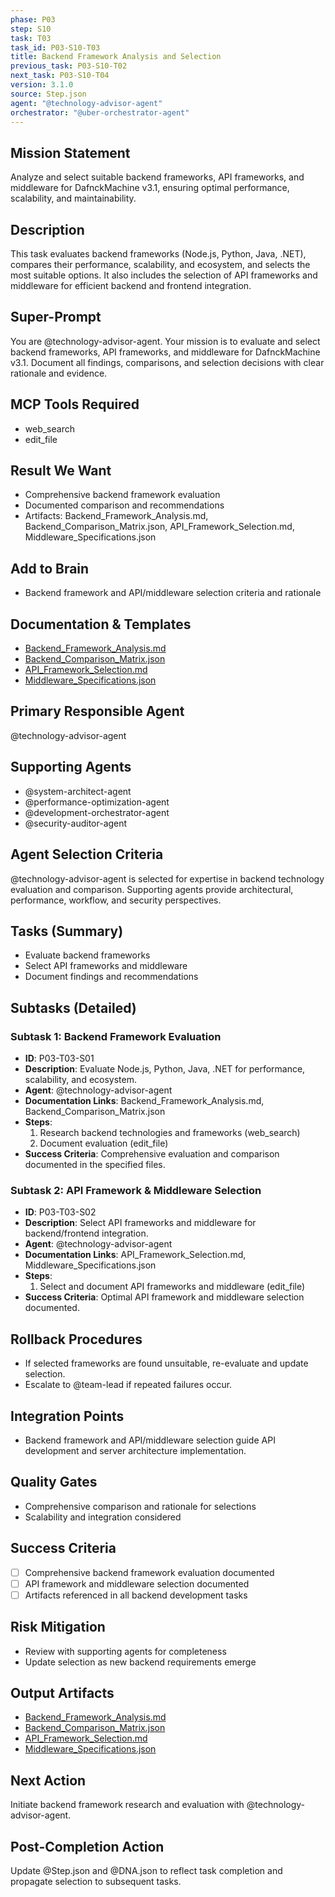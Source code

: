 ```yaml
---
phase: P03
step: S10
task: T03
task_id: P03-S10-T03
title: Backend Framework Analysis and Selection
previous_task: P03-S10-T02
next_task: P03-S10-T04
version: 3.1.0
source: Step.json
agent: "@technology-advisor-agent"
orchestrator: "@uber-orchestrator-agent"
---
```


## Mission Statement
Analyze and select suitable backend frameworks, API frameworks, and middleware for DafnckMachine v3.1, ensuring optimal performance, scalability, and maintainability.

## Description
This task evaluates backend frameworks (Node.js, Python, Java, .NET), compares their performance, scalability, and ecosystem, and selects the most suitable options. It also includes the selection of API frameworks and middleware for efficient backend and frontend integration.

## Super-Prompt
You are @technology-advisor-agent. Your mission is to evaluate and select backend frameworks, API frameworks, and middleware for DafnckMachine v3.1. Document all findings, comparisons, and selection decisions with clear rationale and evidence.

## MCP Tools Required
- web_search
- edit_file

## Result We Want
- Comprehensive backend framework evaluation
- Documented comparison and recommendations
- Artifacts: Backend_Framework_Analysis.md, Backend_Comparison_Matrix.json, API_Framework_Selection.md, Middleware_Specifications.json

## Add to Brain
- Backend framework and API/middleware selection criteria and rationale

## Documentation & Templates
- [Backend_Framework_Analysis.md](mdc:01_Machine/04_Documentation/Doc/Phase_3/10_Detailed_Framework_Selection/Backend_Framework_Analysis.md)
- [Backend_Comparison_Matrix.json](mdc:01_Machine/04_Documentation/Doc/Phase_3/10_Detailed_Framework_Selection/Backend_Comparison_Matrix.json)
- [API_Framework_Selection.md](mdc:01_Machine/04_Documentation/Doc/Phase_3/10_Detailed_Framework_Selection/API_Framework_Selection.md)
- [Middleware_Specifications.json](mdc:01_Machine/04_Documentation/Doc/Phase_3/10_Detailed_Framework_Selection/Middleware_Specifications.json)

## Primary Responsible Agent
@technology-advisor-agent

## Supporting Agents
- @system-architect-agent
- @performance-optimization-agent
- @development-orchestrator-agent
- @security-auditor-agent

## Agent Selection Criteria
@technology-advisor-agent is selected for expertise in backend technology evaluation and comparison. Supporting agents provide architectural, performance, workflow, and security perspectives.

## Tasks (Summary)
- Evaluate backend frameworks
- Select API frameworks and middleware
- Document findings and recommendations

## Subtasks (Detailed)
### Subtask 1: Backend Framework Evaluation
- **ID**: P03-T03-S01
- **Description**: Evaluate Node.js, Python, Java, .NET for performance, scalability, and ecosystem.
- **Agent**: @technology-advisor-agent
- **Documentation Links**: Backend_Framework_Analysis.md, Backend_Comparison_Matrix.json
- **Steps**:
  1. Research backend technologies and frameworks (web_search)
  2. Document evaluation (edit_file)
- **Success Criteria**: Comprehensive evaluation and comparison documented in the specified files.

### Subtask 2: API Framework & Middleware Selection
- **ID**: P03-T03-S02
- **Description**: Select API frameworks and middleware for backend/frontend integration.
- **Agent**: @technology-advisor-agent
- **Documentation Links**: API_Framework_Selection.md, Middleware_Specifications.json
- **Steps**:
  1. Select and document API frameworks and middleware (edit_file)
- **Success Criteria**: Optimal API framework and middleware selection documented.

## Rollback Procedures
- If selected frameworks are found unsuitable, re-evaluate and update selection.
- Escalate to @team-lead if repeated failures occur.

## Integration Points
- Backend framework and API/middleware selection guide API development and server architecture implementation.

## Quality Gates
- Comprehensive comparison and rationale for selections
- Scalability and integration considered

## Success Criteria
- [ ] Comprehensive backend framework evaluation documented
- [ ] API framework and middleware selection documented
- [ ] Artifacts referenced in all backend development tasks

## Risk Mitigation
- Review with supporting agents for completeness
- Update selection as new backend requirements emerge

## Output Artifacts
- [Backend_Framework_Analysis.md](mdc:01_Machine/04_Documentation/Doc/Phase_3/10_Detailed_Framework_Selection/Backend_Framework_Analysis.md)
- [Backend_Comparison_Matrix.json](mdc:01_Machine/04_Documentation/Doc/Phase_3/10_Detailed_Framework_Selection/Backend_Comparison_Matrix.json)
- [API_Framework_Selection.md](mdc:01_Machine/04_Documentation/Doc/Phase_3/10_Detailed_Framework_Selection/API_Framework_Selection.md)
- [Middleware_Specifications.json](mdc:01_Machine/04_Documentation/Doc/Phase_3/10_Detailed_Framework_Selection/Middleware_Specifications.json)

## Next Action
Initiate backend framework research and evaluation with @technology-advisor-agent.

## Post-Completion Action
Update @Step.json and @DNA.json to reflect task completion and propagate selection to subsequent tasks. 